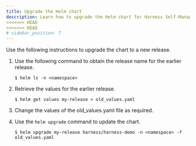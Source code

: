 ```yaml
---
title: Upgrade the Helm chart
description: Learn how to upgrade the Helm chart for Harness Self-Managed Enterprise Edition. 
<<<<<<< HEAD
<<<<<<< HEAD
# sidebar_position: 7
---
```


Use the following instructions to upgrade the chart to a new release. 

1. Use the following command to obtain the release name for the earlier release. 

   ``` 
   $ helm ls -n <namespace>
   ```

2. Retrieve the values for the earlier release.  
   ```
   $ helm get values my-release > old_values.yaml
   ```

3. Change the values of the old\_values.yaml file as required.

4. Use the `helm upgrade` command to update the chart. 

   ```
   $ helm upgrade my-release harness/harness-demo -n <namespace> -f old_values.yaml
   ```